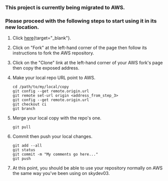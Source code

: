 ### This project is currently being migrated to AWS.

### Please proceed with the following steps to start using it in its new location.
1. Click [here](http://10.61.0.24/bitbucket/projects/HEL/repos/hello/browse "New AWS URL"){target="_blank"}.
2. Click on "Fork" at the left-hand corner of the page then follow its instructions to fork the AWS repository.
3. Click on the "Clone" link at the left-hand corner of your AWS fork's page then copy the exposed address.
4. Make your local repo URL point to AWS.

	```
	cd /path/to/my/local/copy
	git config --get remote.origin.url
	git remote set-url origin <address_from_step_3>
	git config --get remote.origin.url
	git checkout ci
	git branch
	```

5. Merge your local copy with the repo's one.

	```
	git pull
	```

6. Commit then push your local changes.

	```
	git add --all
	git status
	git commit -m "My comments go here..."
	git push
	```

7. At this point, you should be able to use your repository normally on AWS the same way you've been using on skydev03.
